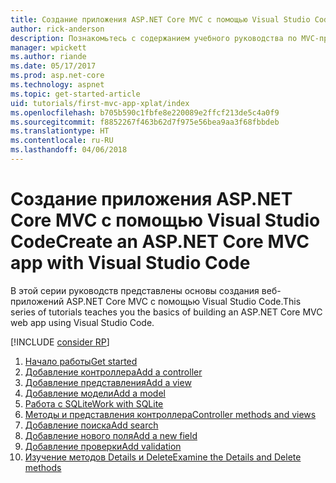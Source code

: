 ```yaml
---
title: Создание приложения ASP.NET Core MVC с помощью Visual Studio Code
author: rick-anderson
description: Познакомьтесь с содержанием учебного руководства по MVC-приложениям ASP.NET Core в Visual Studio Code.
manager: wpickett
ms.author: riande
ms.date: 05/17/2017
ms.prod: asp.net-core
ms.technology: aspnet
ms.topic: get-started-article
uid: tutorials/first-mvc-app-xplat/index
ms.openlocfilehash: b705b590c1fbfe8e220089e2ffcf213de5c4a0f9
ms.sourcegitcommit: f8852267f463b62d7f975e56bea9aa3f68fbbdeb
ms.translationtype: HT
ms.contentlocale: ru-RU
ms.lasthandoff: 04/06/2018
---
```

# <a name="create-an-aspnet-core-mvc-app-with-visual-studio-code"></a><span data-ttu-id="1b0a2-103">Создание приложения ASP.NET Core MVC с помощью Visual Studio Code</span><span class="sxs-lookup"><span data-stu-id="1b0a2-103">Create an ASP.NET Core MVC app with Visual Studio Code</span></span>

<span data-ttu-id="1b0a2-104">В этой серии руководств представлены основы создания веб-приложений ASP.NET Core MVC с помощью Visual Studio Code.</span><span class="sxs-lookup"><span data-stu-id="1b0a2-104">This series of tutorials teaches you the basics of building an ASP.NET Core MVC web app using Visual Studio Code.</span></span> 

[!INCLUDE [consider RP](../../includes/razor.md)]

1. [<span data-ttu-id="1b0a2-105">Начало работы</span><span class="sxs-lookup"><span data-stu-id="1b0a2-105">Get started</span></span>](xref:tutorials/first-mvc-app-xplat/start-mvc)
1. [<span data-ttu-id="1b0a2-106">Добавление контроллера</span><span class="sxs-lookup"><span data-stu-id="1b0a2-106">Add a controller</span></span>](xref:tutorials/first-mvc-app-xplat/adding-controller)
1. [<span data-ttu-id="1b0a2-107">Добавление представления</span><span class="sxs-lookup"><span data-stu-id="1b0a2-107">Add a view</span></span>](xref:tutorials/first-mvc-app-xplat/adding-view)
1. [<span data-ttu-id="1b0a2-108">Добавление модели</span><span class="sxs-lookup"><span data-stu-id="1b0a2-108">Add a model</span></span>](xref:tutorials/first-mvc-app-xplat/adding-model)
1. [<span data-ttu-id="1b0a2-109">Работа с SQLite</span><span class="sxs-lookup"><span data-stu-id="1b0a2-109">Work with SQLite</span></span>](xref:tutorials/first-mvc-app-xplat/working-with-sql)
1. [<span data-ttu-id="1b0a2-110">Методы и представления контроллера</span><span class="sxs-lookup"><span data-stu-id="1b0a2-110">Controller methods and views</span></span>](xref:tutorials/first-mvc-app-xplat/controller-methods-views)
1. [<span data-ttu-id="1b0a2-111">Добавление поиска</span><span class="sxs-lookup"><span data-stu-id="1b0a2-111">Add search</span></span>](xref:tutorials/first-mvc-app-xplat/search)
1. [<span data-ttu-id="1b0a2-112">Добавление нового поля</span><span class="sxs-lookup"><span data-stu-id="1b0a2-112">Add a new field</span></span>](xref:tutorials/first-mvc-app-xplat/new-field)
1. [<span data-ttu-id="1b0a2-113">Добавление проверки</span><span class="sxs-lookup"><span data-stu-id="1b0a2-113">Add validation</span></span>](xref:tutorials/first-mvc-app-xplat/validation)
1. [<span data-ttu-id="1b0a2-114">Изучение методов Details и Delete</span><span class="sxs-lookup"><span data-stu-id="1b0a2-114">Examine the Details and Delete methods</span></span>](xref:tutorials/first-mvc-app/details)
